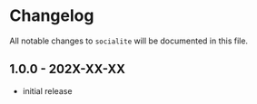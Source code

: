# Changelog

All notable changes to `socialite` will be documented in this file.

## 1.0.0 - 202X-XX-XX

- initial release
